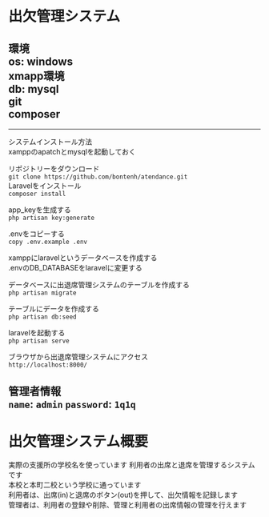 # 出欠管理システム
環境  
os: windows  
xmapp環境  
db: mysql  
git  
composer  
---  
---
システムインストール方法  
xamppのapatchとmysqlを起動しておく  
  
リポジトリーをダウンロード  
```git clone https://github.com/bontenh/atendance.git```  
Laravelをインストール  
```composer install```  
  
app_keyを生成する  
```php artisan key:generate```  
  
.envをコピーする  
```copy .env.example .env```  
  
xamppにlaravelというデータベースを作成する  
.envのDB_DATABASEをlaravelに変更する  
  
データベースに出退席管理システムのテーブルを作成する  
```php artisan migrate```  
  
テーブルにデータを作成する  
```php artisan db:seed```  
  
laravelを起動する  
```php artisan serve```  
  
ブラウザから出退席管理システムにアクセス  
```http://localhost:8000/```

管理者情報  
``name``: ``admin`` ``password``: ``1q1q``  
---
# 出欠管理システム概要
実際の支援所の学校名を使っています
利用者の出席と退席を管理するシステムです  
本校と本町二校という学校に通っています  
利用者は、出席(in)と退席のボタン(out)を押して、出欠情報を記録します  
管理者は、利用者の登録や削除、管理と利用者の出席情報の管理を行えます